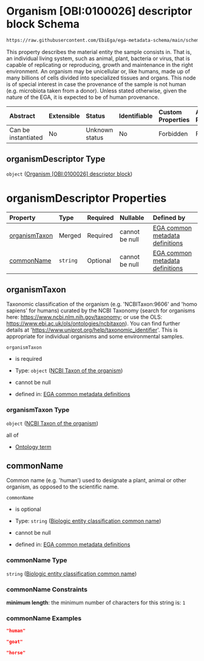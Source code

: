 # Organism \[OBI:0100026] descriptor block Schema

```txt
https://raw.githubusercontent.com/EbiEga/ega-metadata-schema/main/schemas/EGA.sample.json#/properties/organismDescriptor
```

This property describes the material entity the sample consists in. That is, an individual living system, such as animal, plant, bacteria or virus, that is capable of replicating or reproducing, growth and maintenance in the right environment. An organism may be unicellular or, like humans, made up of many billions of cells divided into specialized tissues and organs. This node is of special interest in case the provenance of the sample is not human (e.g. microbiota taken from a donor). Unless stated otherwise, given the nature of the EGA, it is expected to be of human provenance.

| Abstract            | Extensible | Status         | Identifiable | Custom Properties | Additional Properties | Access Restrictions | Defined In                                                                   |
| :------------------ | :--------- | :------------- | :----------- | :---------------- | :-------------------- | :------------------ | :--------------------------------------------------------------------------- |
| Can be instantiated | No         | Unknown status | No           | Forbidden         | Forbidden             | none                | [EGA.sample.json\*](../../../schemas/EGA.sample.json "open original schema") |

## organismDescriptor Type

`object` ([Organism \[OBI:0100026\] descriptor block](ega-4-defs-organism-obi0100026-descriptor-block.md))

# organismDescriptor Properties

| Property                        | Type     | Required | Nullable       | Defined by                                                                                                                                                                                                                                                                                          |
| :------------------------------ | :------- | :------- | :------------- | :-------------------------------------------------------------------------------------------------------------------------------------------------------------------------------------------------------------------------------------------------------------------------------------------------- |
| [organismTaxon](#organismtaxon) | Merged   | Required | cannot be null | [EGA common metadata definitions](ega-4-defs-organism-obi0100026-descriptor-block-properties-ncbi-taxon-of-the-organism.md "https://raw.githubusercontent.com/EbiEga/ega-metadata-schema/main/schemas/EGA.common-definitions.json#/$defs/organismDescriptor/properties/organismTaxon")              |
| [commonName](#commonname)       | `string` | Optional | cannot be null | [EGA common metadata definitions](ega-4-defs-organism-obi0100026-descriptor-block-properties-biologic-entity-classification-common-name.md "https://raw.githubusercontent.com/EbiEga/ega-metadata-schema/main/schemas/EGA.common-definitions.json#/$defs/organismDescriptor/properties/commonName") |

## organismTaxon

Taxonomic classification of the organism (e.g. 'NCBITaxon:9606' and 'homo sapiens' for humans) curated by the NCBI Taxonomy (search for organisms here: <https://www.ncbi.nlm.nih.gov/taxonomy>; or use the OLS: <https://www.ebi.ac.uk/ols/ontologies/ncbitaxon>). You can find further details at '<https://www.uniprot.org/help/taxonomic_identifier>'. This is appropriate for individual organisms and some environmental samples.

`organismTaxon`

* is required

* Type: `object` ([NCBI Taxon of the organism](ega-4-defs-organism-obi0100026-descriptor-block-properties-ncbi-taxon-of-the-organism.md))

* cannot be null

* defined in: [EGA common metadata definitions](ega-4-defs-organism-obi0100026-descriptor-block-properties-ncbi-taxon-of-the-organism.md "https://raw.githubusercontent.com/EbiEga/ega-metadata-schema/main/schemas/EGA.common-definitions.json#/$defs/organismDescriptor/properties/organismTaxon")

### organismTaxon Type

`object` ([NCBI Taxon of the organism](ega-4-defs-organism-obi0100026-descriptor-block-properties-ncbi-taxon-of-the-organism.md))

all of

* [Ontology term](ega-4-defs-ontology-term.md "check type definition")

## commonName

Common name (e.g. 'human') used to designate a plant, animal or other organism, as opposed to the scientific name.

`commonName`

* is optional

* Type: `string` ([Biologic entity classification common name](ega-4-defs-organism-obi0100026-descriptor-block-properties-biologic-entity-classification-common-name.md))

* cannot be null

* defined in: [EGA common metadata definitions](ega-4-defs-organism-obi0100026-descriptor-block-properties-biologic-entity-classification-common-name.md "https://raw.githubusercontent.com/EbiEga/ega-metadata-schema/main/schemas/EGA.common-definitions.json#/$defs/organismDescriptor/properties/commonName")

### commonName Type

`string` ([Biologic entity classification common name](ega-4-defs-organism-obi0100026-descriptor-block-properties-biologic-entity-classification-common-name.md))

### commonName Constraints

**minimum length**: the minimum number of characters for this string is: `1`

### commonName Examples

```json
"human"
```

```json
"goat"
```

```json
"horse"
```
